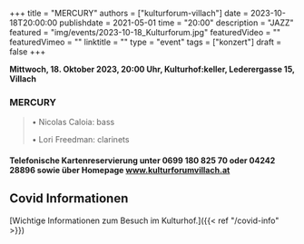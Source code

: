 +++
title = "MERCURY"
authors = ["kulturforum-villach"]
date = 2023-10-18T20:00:00
publishdate = 2021-05-01
time = "20:00"
description = "JAZZ"
featured = "img/events/2023-10-18_Kulturforum.jpg"
featuredVideo = ""
featuredVimeo = ""
linktitle = ""
type = "event"
tags = ["konzert"]
draft = false
+++

**Mittwoch, 18. Oktober 2023, 20:00 Uhr, Kulturhof:keller, Lederergasse 15, Villach**

### MERCURY

>•	Nicolas Caloia: bass
>
>•	Lori Freedman: clarinets


#### Telefonische Kartenreservierung unter 0699 180 825 70 oder 04242 28896  sowie über Homepage www.kulturforumvillach.at                             


## Covid Informationen

[Wichtige Informationen zum Besuch im Kulturhof.]({{< ref "/covid-info" >}})
